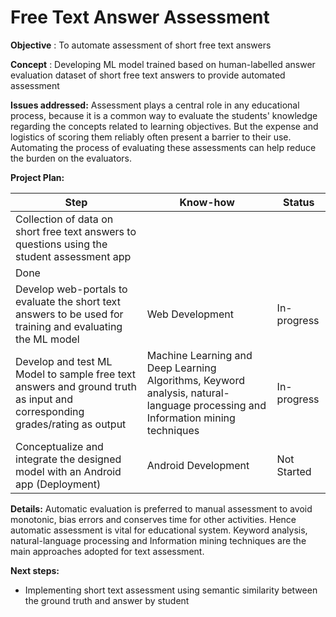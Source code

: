 # **Free Text Answer Assessment**

**Objective** : To automate assessment of short free text answers

**Concept** : Developing ML model trained based on human-labelled answer evaluation dataset of short free text answers to provide automated assessment

**Issues addressed:** Assessment plays a central role in any educational process, because it is a common way to evaluate the students&#39; knowledge regarding the concepts related to learning objectives. But the expense and logistics of scoring them reliably often present a barrier to their use. Automating the process of evaluating these assessments can help reduce the burden on the evaluators.

**Project Plan:**

| Step | Know-how | Status |
| --- | --- | --- |
| Collection of data on short free text answers to questions using the student assessment app |
 | Done |
| Develop web-portals to evaluate the short text answers to be used for training and evaluating the ML model | Web Development | In-progress |
| Develop and test ML Model to sample free text answers and ground truth as input and corresponding grades/rating as output | Machine Learning and Deep Learning Algorithms, Keyword analysis, natural-language processing and Information mining techniques | In-progress |
| Conceptualize and integrate the designed model with an Android app (Deployment) | Android Development | Not Started |

**Details:**  Automatic evaluation is preferred to manual assessment to avoid monotonic, bias errors and conserves time for other activities. Hence automatic assessment is vital for educational system. Keyword analysis, natural-language processing and Information mining techniques are the main approaches adopted for text assessment.

**Next steps:**

- Implementing short text assessment using semantic similarity between the ground truth and answer by student
